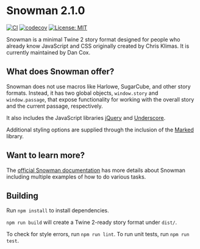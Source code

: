 # Snowman 2.1.0

[![CI](https://github.com/videlais/snowman/actions/workflows/ci.yml/badge.svg?branch=2.X)](https://github.com/videlais/snowman/actions/workflows/ci.yml)
[![codecov](https://codecov.io/gh/videlais/snowman/branch/2.X/graph/badge.svg)](https://codecov.io/gh/videlais/snowman)
[![License: MIT](https://img.shields.io/badge/License-MIT-yellow.svg)](https://opensource.org/licenses/MIT)

Snowman is a minimal Twine 2 story format designed for people who already know JavaScript and CSS originally created by Chris Klimas. It is currently maintained by Dan Cox.

## What does Snowman offer?

Snowman does not use macros like Harlowe, SugarCube, and other story formats. Instead, it has two global objects, `window.story` and `window.passage`, that expose functionality for working with the overall story and the current passage, respectively.

It also includes the JavaScript libraries [jQuery](https://jquery.com/) and [Underscore](https://underscorejs.org/).

Additional styling options are supplied through the inclusion of the [Marked](https://github.com/markedjs/marked) library.

## Want to learn more?

The [official Snowman documentation](https://videlais.github.io/snowman/2/) has more details about Snowman including multiple examples of how to do various tasks.

## Building

Run `npm install` to install dependencies.

`npm run build` will create a Twine 2-ready story format under `dist/`.

To check for style errors, run `npm run lint`.
To run unit tests, run `npm run test`.
